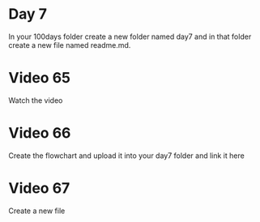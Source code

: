 # Day 7
In your 100days folder create a new folder named day7 and in that folder create a new file named readme.md.

# Video 65
Watch the video

# Video 66
Create the flowchart and upload it into your day7 folder and link it here

# Video 67
Create a new file 